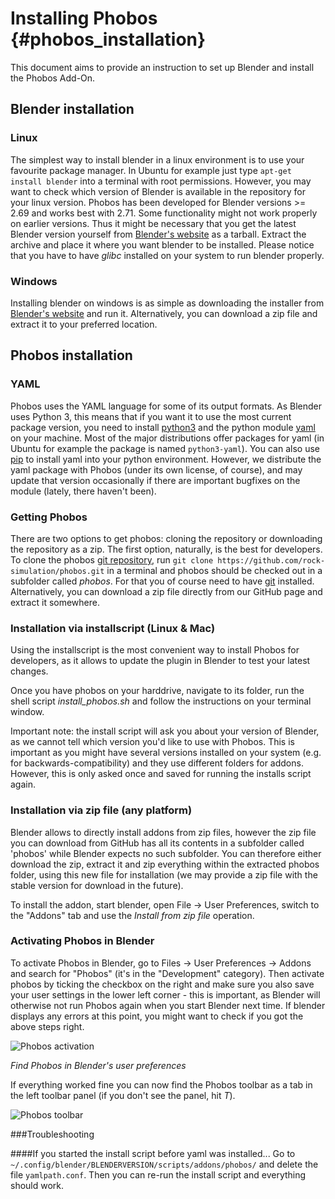 Installing Phobos {#phobos_installation}
===================

This document aims to provide an instruction to set up Blender and install the Phobos Add-On.

## Blender installation

### Linux
The simplest way to install blender in a linux environment is to use your favourite package manager. In Ubuntu for example just type `apt-get install blender` into a terminal with root permissions. However, you may want to check which version of Blender is available in the repository for your linux version. Phobos has been developed for Blender versions >= 2.69 and works best with 2.71. Some functionality might not work properly on earlier versions. Thus it might be necessary that you get the latest Blender version yourself from [Blender's website](http://www.blender.org) as a tarball. Extract the archive and place it where you want blender to be installed. Please notice that you have to have *glibc* installed on your system to run blender properly.

### Windows
Installing blender on windows is as simple as downloading the installer from [Blender's website](http://www.blender.org) and run it. Alternatively, you can download a zip file and extract it to your preferred location.

## Phobos installation

### YAML
Phobos uses the YAML language for some of its output formats. As Blender uses Python 3, this means that if you want it to use the most current package version, you need to install [python3](https://www.python.org/) and the python module [yaml](http://www.yaml.org/) on your machine. Most of the major distributions offer packages for yaml (in Ubuntu for example the package is named `python3-yaml`). You can also use [pip](https://pypi.python.org/pypi/pip) to install yaml into your python environment. However, we distribute the yaml package with Phobos (under its own license, of course), and may update that version occasionally if there are important bugfixes on the module (lately, there haven't been).

### Getting Phobos

There are two options to get phobos: cloning the repository or downloading the repository as a zip. The first option, naturally, is the best for developers. To clone the phobos [git repository](https://github.com/rock-simulation/phobos), run `git clone https://github.com/rock-simulation/phobos.git` in a terminal and phobos should be checked out in a subfolder called *phobos*. For that you of course need to have [git](http://git-scm.com/) installed. Alternatively, you can download a zip file directly from our GitHub page and extract it somewhere. 

### Installation via installscript (Linux & Mac)
Using the installscript is the most convenient way to install Phobos for developers, as it allows to update the plugin in Blender to test your latest changes.

Once you have phobos on your harddrive, navigate to its folder, run the shell script *install_phobos.sh* and follow the instructions on your terminal window.

Important note: the install script will ask you about your version of Blender, as we cannot tell which version you'd like to use with Phobos. This is important as you might have several versions installed on your system (e.g. for backwards-compatibility) and they use different folders for addons. However, this is only asked once and saved for running the installs script again.

### Installation via zip file (any platform)
Blender allows to directly install addons from zip files, however the zip file you can download from GitHub has all its contents in a subfolder called 'phobos' while Blender expects no such subfolder. You can therefore either download the zip, extract it and zip everything within the extracted phobos folder, using this new file for installation (we may provide a zip file with the stable version for download in the future).

To install the addon, start blender, open File -> User Preferences, switch to the "Addons" tab and use the *Install from zip file* operation.

### Activating Phobos in Blender

To activate Phobos in Blender, go to Files -> User Preferences -> Addons and search for "Phobos" (it's in the "Development" category). Then activate phobos by ticking the checkbox on the right and make sure you also save your user settings in the lower left corner - this is important, as Blender will otherwise not run Phobos again when you start Blender next time. If blender displays any errors at this point, you might want to check if you got the above steps right.

![Phobos activation](img/installation/userPrefs.png)

*Find Phobos in Blender's user preferences*

If everything worked fine you can now find the Phobos toolbar as a tab in the left toolbar panel (if you don't see the panel, hit *T*).

![Phobos toolbar](img/installation/toolbar.png)

###Troubleshooting

####If you started the install script before yaml was installed...
Go to `~/.config/blender/BLENDERVERSION/scripts/addons/phobos/` and delete the file `yamlpath.conf`. Then you can re-run the install script and everything should work.

